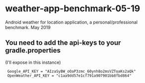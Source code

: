 # weather-app-benchmark-05-19
Android weather for location application, a personal/professional benchmark. May 2019

## You need to add the api-keys to your gradle.properties
(I'll expose in this instance)

```
 Google_API_KEY = "AIzaSyBW_oOaP3zmc_60ynh8o2msVZToaKs2aQk"
 OpenWeather_API_KEY = "c1aa9dd57e1cf791a907901bb8fbd864"
```